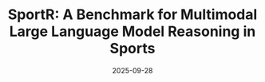 ---
layout: post
title: "SportR: A Benchmark for Multimodal Large Language Model Reasoning in Sports"
authors: "Haotian Xia, Haonan Ge, Junbo Zou, Hyun Woo Choi, Xuebin Zhang, Danny Suradja, Botao Rui, Ethan Tran, Wendy Jin, Zhen Ye, Xiyang Lin, <strong>Christopher Lai</strong>, Shengjie Zhang, Junwen Miao, Shichao Chen, Rhys Tracy, Vicente Ordonez, Weining Shen, Hanjie Chen"
venue: "Under Review"
date: 2025-09-28
categories: research
image: "/images/sportr-benchmark.jpg"
excerpt: "We introduce SportR, a multi-sports benchmark designed to train and evaluate MLLMs on fundamental reasoning required for sports intelligence, featuring images and videos with progressive reasoning tasks."
arxiv: ""
---